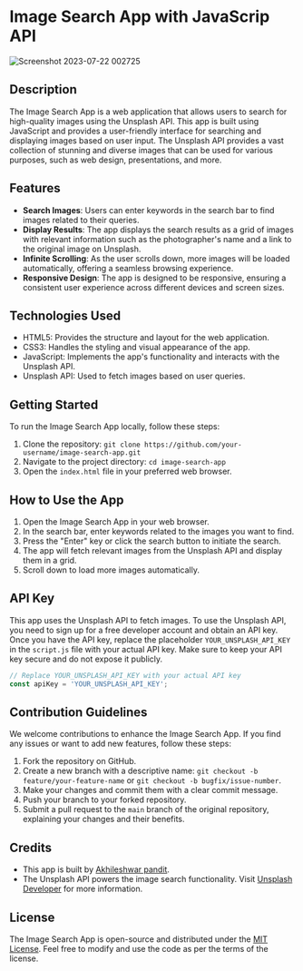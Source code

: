 # Image Search App with JavaScrip API

![Screenshot 2023-07-22 002725](https://github.com/akhilpandit09/Image-search-app/assets/64522940/b2f99859-7ce0-49c9-b65c-533ce0165b4a)


## Description

The Image Search App is a web application that allows users to search for high-quality images using the Unsplash API. This app is built using JavaScript and provides a user-friendly interface for searching and displaying images based on user input. The Unsplash API provides a vast collection of stunning and diverse images that can be used for various purposes, such as web design, presentations, and more.

## Features

- **Search Images**: Users can enter keywords in the search bar to find images related to their queries.
- **Display Results**: The app displays the search results as a grid of images with relevant information such as the photographer's name and a link to the original image on Unsplash.
- **Infinite Scrolling**: As the user scrolls down, more images will be loaded automatically, offering a seamless browsing experience.
- **Responsive Design**: The app is designed to be responsive, ensuring a consistent user experience across different devices and screen sizes.

## Technologies Used

- HTML5: Provides the structure and layout for the web application.
- CSS3: Handles the styling and visual appearance of the app.
- JavaScript: Implements the app's functionality and interacts with the Unsplash API.
- Unsplash API: Used to fetch images based on user queries.

## Getting Started

To run the Image Search App locally, follow these steps:

1. Clone the repository: `git clone https://github.com/your-username/image-search-app.git`
2. Navigate to the project directory: `cd image-search-app`
3. Open the `index.html` file in your preferred web browser.

## How to Use the App

1. Open the Image Search App in your web browser.
2. In the search bar, enter keywords related to the images you want to find.
3. Press the "Enter" key or click the search button to initiate the search.
4. The app will fetch relevant images from the Unsplash API and display them in a grid.
5. Scroll down to load more images automatically.

## API Key

This app uses the Unsplash API to fetch images. To use the Unsplash API, you need to sign up for a free developer account and obtain an API key. Once you have the API key, replace the placeholder `YOUR_UNSPLASH_API_KEY` in the `script.js` file with your actual API key. Make sure to keep your API key secure and do not expose it publicly.

```javascript
// Replace YOUR_UNSPLASH_API_KEY with your actual API key
const apiKey = 'YOUR_UNSPLASH_API_KEY';
```

## Contribution Guidelines

We welcome contributions to enhance the Image Search App. If you find any issues or want to add new features, follow these steps:

1. Fork the repository on GitHub.
2. Create a new branch with a descriptive name: `git checkout -b feature/your-feature-name` or `git checkout -b bugfix/issue-number`.
3. Make your changes and commit them with a clear commit message.
4. Push your branch to your forked repository.
5. Submit a pull request to the `main` branch of the original repository, explaining your changes and their benefits.

## Credits

- This app is built by [Akhileshwar pandit](https://github.com/akhilpandit09).
- The Unsplash API powers the image search functionality. Visit [Unsplash Developer](https://unsplash.com/developers) for more information.

## License

The Image Search App is open-source and distributed under the [MIT License](LICENSE). Feel free to modify and use the code as per the terms of the license.
